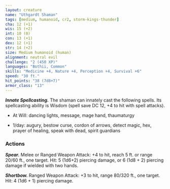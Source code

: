 ```yaml
---
layout: creature
name: "Uthgardt Shaman"
tags: [medium, humanoid, cr2, storm-kings-thunder]
cha: 12 (+1)
wis: 15 (+2)
int: 10 (0)
con: 13 (+1)
dex: 12 (+1)
str: 14 (+2)
size: Medium humanoid (human)
alignment: neutral evil
challenge: "2 (450 XP)"
languages: "Bothii, Common"
skills: "Medicine +4, Nature +4, Perception +4, Survival +6"
speed: "30 ft."
hit_points: "38 (7d8+7)"
armor_class: "13"
---
```


***Innate Spellcasting.*** The shaman can innately cast the following spells. Its spellcasting ability is Wisdom (spell save DC 12, +4 to hit with spell attacks).

* At Will: dancing lights, message, mage hand, thaumaturgy

* 1/day: augury, bestow curse, cordon of arrows, detect magic, hex, prayer of healing, speak with dead, spirit guardians

### Actions

***Spear.*** Melee or Ranged Weapon Attack: +4 to hit, reach 5 ft. or range 20/60 ft., one target. Hit: 5 (1d6+2) piercing damage, or 6 (1d8 + 2) piercing damage if wielded with two hands.

***Shortbow.*** Ranged Weapon Attack: +3 to hit, range 80/320 ft., one target. Hit: 4 (1d6 + 1) piercing damage.